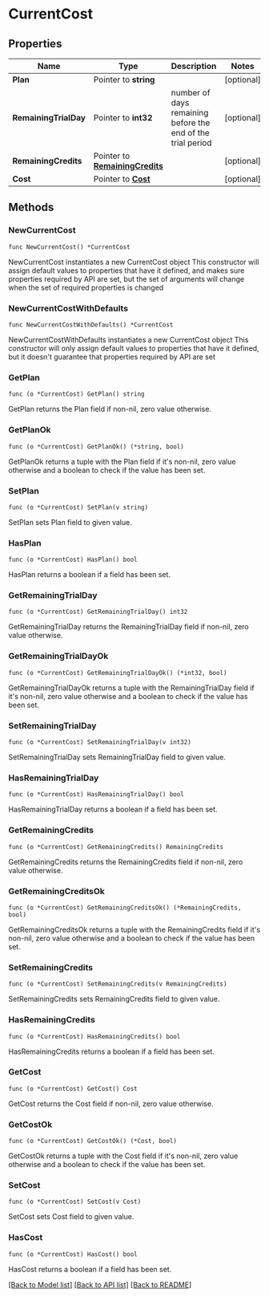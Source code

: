 # CurrentCost

## Properties

Name | Type | Description | Notes
------------ | ------------- | ------------- | -------------
**Plan** | Pointer to **string** |  | [optional] 
**RemainingTrialDay** | Pointer to **int32** | number of days remaining before the end of the trial period | [optional] 
**RemainingCredits** | Pointer to [**RemainingCredits**](RemainingCredits.md) |  | [optional] 
**Cost** | Pointer to [**Cost**](Cost.md) |  | [optional] 

## Methods

### NewCurrentCost

`func NewCurrentCost() *CurrentCost`

NewCurrentCost instantiates a new CurrentCost object
This constructor will assign default values to properties that have it defined,
and makes sure properties required by API are set, but the set of arguments
will change when the set of required properties is changed

### NewCurrentCostWithDefaults

`func NewCurrentCostWithDefaults() *CurrentCost`

NewCurrentCostWithDefaults instantiates a new CurrentCost object
This constructor will only assign default values to properties that have it defined,
but it doesn't guarantee that properties required by API are set

### GetPlan

`func (o *CurrentCost) GetPlan() string`

GetPlan returns the Plan field if non-nil, zero value otherwise.

### GetPlanOk

`func (o *CurrentCost) GetPlanOk() (*string, bool)`

GetPlanOk returns a tuple with the Plan field if it's non-nil, zero value otherwise
and a boolean to check if the value has been set.

### SetPlan

`func (o *CurrentCost) SetPlan(v string)`

SetPlan sets Plan field to given value.

### HasPlan

`func (o *CurrentCost) HasPlan() bool`

HasPlan returns a boolean if a field has been set.

### GetRemainingTrialDay

`func (o *CurrentCost) GetRemainingTrialDay() int32`

GetRemainingTrialDay returns the RemainingTrialDay field if non-nil, zero value otherwise.

### GetRemainingTrialDayOk

`func (o *CurrentCost) GetRemainingTrialDayOk() (*int32, bool)`

GetRemainingTrialDayOk returns a tuple with the RemainingTrialDay field if it's non-nil, zero value otherwise
and a boolean to check if the value has been set.

### SetRemainingTrialDay

`func (o *CurrentCost) SetRemainingTrialDay(v int32)`

SetRemainingTrialDay sets RemainingTrialDay field to given value.

### HasRemainingTrialDay

`func (o *CurrentCost) HasRemainingTrialDay() bool`

HasRemainingTrialDay returns a boolean if a field has been set.

### GetRemainingCredits

`func (o *CurrentCost) GetRemainingCredits() RemainingCredits`

GetRemainingCredits returns the RemainingCredits field if non-nil, zero value otherwise.

### GetRemainingCreditsOk

`func (o *CurrentCost) GetRemainingCreditsOk() (*RemainingCredits, bool)`

GetRemainingCreditsOk returns a tuple with the RemainingCredits field if it's non-nil, zero value otherwise
and a boolean to check if the value has been set.

### SetRemainingCredits

`func (o *CurrentCost) SetRemainingCredits(v RemainingCredits)`

SetRemainingCredits sets RemainingCredits field to given value.

### HasRemainingCredits

`func (o *CurrentCost) HasRemainingCredits() bool`

HasRemainingCredits returns a boolean if a field has been set.

### GetCost

`func (o *CurrentCost) GetCost() Cost`

GetCost returns the Cost field if non-nil, zero value otherwise.

### GetCostOk

`func (o *CurrentCost) GetCostOk() (*Cost, bool)`

GetCostOk returns a tuple with the Cost field if it's non-nil, zero value otherwise
and a boolean to check if the value has been set.

### SetCost

`func (o *CurrentCost) SetCost(v Cost)`

SetCost sets Cost field to given value.

### HasCost

`func (o *CurrentCost) HasCost() bool`

HasCost returns a boolean if a field has been set.


[[Back to Model list]](../README.md#documentation-for-models) [[Back to API list]](../README.md#documentation-for-api-endpoints) [[Back to README]](../README.md)


